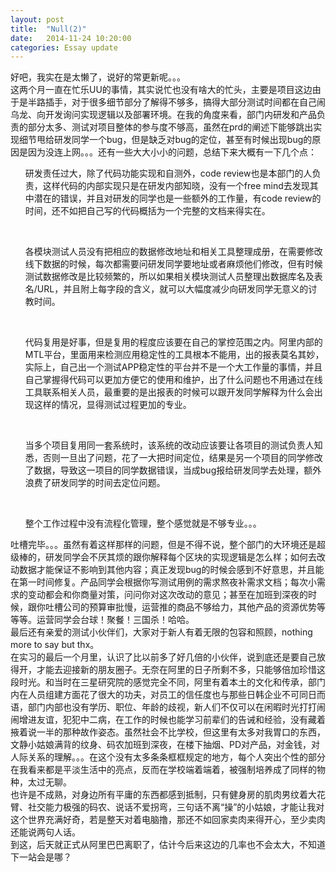 ```yaml
---
layout: post
title:  "Null(2)"
date:   2014-11-24 10:20:00
categories: Essay update
---
```

<p>
好吧，我实在是太懒了，说好的常更新呢。。。<br />
这两个月一直在忙乐UU的事情，其实说忙也没有啥大的忙头，主要是项目这边由于是半路插手，对于很多细节部分了解得不够多，搞得大部分测试时间都在自己闹乌龙、向开发询问实现逻辑以及部署环境。在我的角度来看，部门内研发和产品负责的部分太多、测试对项目整体的参与度不够高，虽然在prd的阐述下能够跳出实现细节甩给研发同学一个bug，但是缺乏对bug的定位，甚至有时候出现bug的原因是因为没连上网。。。还有一些大大小小的问题，总结下来大概有一下几个点：<br />
<ul>
<p>研发责任过大，除了代码功能实现和自测外，code review也是本部门的人负责，这样代码的内部实现只是在研发内部知晓，没有一个free mind去发现其中潜在的错误，并且对研发的同学也是一些额外的工作量，有code review的时间，还不如把自己写的代码概括为一个完整的文档来得实在。</p><br />
<p>各模块测试人员没有把相应的数据修改地址和相关工具整理成册，在需要修改线下数据的时候，每次都需要问研发同学要地址或者麻烦他们修改，但有时候测试数据修改是比较频繁的，所以如果相关模块测试人员整理出数据库名及表名/URL，并且附上每字段的含义，就可以大幅度减少向研发同学无意义的讨教时间。</p><br />
<p>代码复用是好事，但是复用的程度应该要在自己的掌控范围之内。阿里内部的MTL平台，里面用来检测应用稳定性的工具根本不能用，出的报表莫名其妙，实际上，自己出一个测试APP稳定性的平台并不是一个大工作量的事情，并且自己掌握得代码可以更加方便它的使用和维护，出了什么问题也不用通过在线工具联系相关人员，最重要的是出报表的时候可以跟开发同学解释为什么会出现这样的情况，显得测试过程更加的专业。</p><br />
<p>当多个项目复用同一套系统时，该系统的改动应该要让各项目的测试负责人知悉，否则一旦出了问题，花了一大把时间定位，结果是另一个项目的同学修改了数据，导致这一项目的同学数据错误，当成bug报给研发同学去处理，额外浪费了研发同学的时间去定位问题。</p><br />
<p>整个工作过程中没有流程化管理，整个感觉就是不够专业。。。</p>
</ul>
吐槽完毕。。。虽然有着这样那样的问题，但是不得不说，整个部门的大环境还是超级棒的，研发同学会不厌其烦的跟你解释每个区块的实现逻辑是怎么样；如何去改动数据才能保证不影响到其他内容；真正发现bug的时候会感到不好意思，并且能在第一时间修复。产品同学会根据你写测试用例的需求熬夜补需求文档；每次小需求的变动都会和你商量对策，问问你对这次改动的意见；甚至在加班到深夜的时候，跟你吐槽公司的预算审批慢，运营推的商品不够给力，其他产品的资源优势等等等。运营同学会台球！聚餐！三国杀！哈哈。<br />
最后还有亲爱的测试小伙伴们，大家对于新人有着无限的包容和照顾，nothing more to say but thx。<br />
在实习的最后一个月里，认识了比以前多了好几倍的小伙伴，说到底还是要自己放得开，才能去迎接新的朋友圈子。无奈在阿里的日子所剩不多，只能够倍加珍惜这段时光。和当时在三星研究院的感觉完全不同，阿里有着本土的文化和传承，部门内在人员组建方面花了很大的功夫，对员工的信任度也与那些日韩企业不可同日而语，部门内部也没有学历、职位、年龄的歧视，新人们不仅可以在闲暇时光打打闹闹增进友谊，犯犯中二病，在工作的时候也能学习前辈们的告诫和经验，没有藏着掖着说一半的那种故作姿态。虽然社会不比学校，但这里有太多对我胃口的东西，文静小姑娘满背的纹身、码农加班到深夜，在楼下抽烟、PD对产品，对金钱，对人际关系的理解。。。在这个没有太多条条框框规定的地方，每个人突出个性的部分在我看来都是平淡生活中的亮点，反而在学校端着端着，被强制培养成了同样的物种，太过无聊。<br />
也许是不成熟，对身边所有平庸的东西都感到抵制，只有健身房的肌肉男纹着大花臂、社交能力极强的码农、说话不爱拐弯，三句话不离“操”的小姑娘，才能让我对这个世界充满好奇，若是整天对着电脑撸，那还不如回家卖肉来得开心，至少卖肉还能说两句人话。<br />
到这，后天就正式从阿里巴巴离职了，估计今后来这边的几率也不会太大，不知道下一站会是哪？
</p>